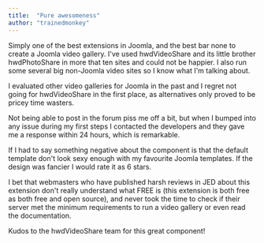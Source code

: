 ```yaml
---
title:  "Pure awesomeness"
author: "trainedmonkey"
---
```

Simply one of the best extensions in Joomla, and the best bar none to create a Joomla video gallery. I've used hwdVideoShare and its little brother hwdPhotoShare in more that ten sites and could not be happier. I also run some several big non-Joomla video sites so I know what I'm talking about.

I evaluated other video galleries for Joomla in the past and I regret not going for hwdVideoShare in the first place, as alternatives only proved to be pricey time wasters.

Not being able to post in the forum piss me off a bit, but when I bumped into any issue during my first steps I contacted the developers and they gave me a response within 24 hours, which is remarkable.

If I had to say something negative about the component is that the default template don't look sexy enough with my favourite Joomla templates. If the design was fancier I would rate it as 6 stars.

I bet that webmasters who have published harsh reviews in JED about this extension don't really understand what FREE is (this extension is both free as both free and open source), and never took the time to check if their server met the minimum requirements to run a video gallery or even read the documentation.

Kudos to the hwdVideoShare team for this great component!